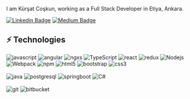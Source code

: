 

I am Kürşat Coşkun, working as a Full Stack Developer in Etiya, Ankara.

[![Linkedin Badge](https://img.shields.io/badge/-kursatcoskun-blue?style=flat-square&logo=Linkedin&logoColor=white&link=https://www.linkedin.com/in/kursatcoskun/)](https://www.linkedin.com/in/kursatcoskun/)
[![Medium Badge](https://img.shields.io/badge/-@kursatcoskun-03a57a?style=flat-square&labelColor=000000&logo=Medium&link=https://medium.com/@kursatcoskun/)](https://medium.com/@kursatcoskun)

## ⚡ Technologies

<p>

 <img alt="javascript" src="https://img.shields.io/badge/-JavaScript-black?style=flat-square&logo=javascript" />
 <img alt="angular" src="https://img.shields.io/badge/-Angular-DD0031?style=flat-square&logo=angular&logoColor=white" />
    <img alt="ngxs" src="https://img.shields.io/badge/-NGXS-764ABC?style=flat-square&logo=ngxs&logoColor=white" />
  <img alt="TypeScript" src="https://img.shields.io/badge/-TypeScript-007ACC?style=flat-square&logo=typescript&logoColor=white" />
   <img alt="react" src="https://img.shields.io/badge/-React-black?style=flat-square&logo=react" />
   <img alt="redux" src="https://img.shields.io/badge/-Redux-764ABC?style=flat-square&logo=redux&logoColor=white" />
    <img alt="Nodejs" src="https://img.shields.io/badge/-Nodejs-43853d?style=flat-square&logo=Node.js&logoColor=white" />
     <img alt="Webpack" src="https://img.shields.io/badge/-Webpack-8DD6F9?style=flat-square&logo=webpack&logoColor=white" /> 
     <img alt="npm" src="https://img.shields.io/badge/-NPM-CB3837?style=flat-square&logo=npm&logoColor=white" />
  <img alt="html5" src="https://img.shields.io/badge/-HTML5-E34F26?style=flat-square&logo=html5&logoColor=white" />
    <img alt="bootstrap" src="https://img.shields.io/badge/-Bootstrap-563D7C?style=flat-square&logo=bootstrap" />
        <img alt="css3" src="https://img.shields.io/badge/-CSS3-1572B6?style=flat-square&logo=css3" />
     <br/>
     <br/>
   
 <img alt="java" src="https://img.shields.io/badge/-Java-E34A86?style=flat-square&logo=Java" /> 
  <img alt="postgresql" src="https://img.shields.io/badge/-PostgreSQL-336791?style=flat-square&logo=postgresql" /> 
    <img alt="springboot" src="https://img.shields.io/badge/-Spring Boot-43853d?style=flat-square&logo=springboot" /> 
  <img alt="C#" src="https://img.shields.io/badge/C%23-green&logoColor=white" />
 <br/>
 <br/>
  

  <img alt="git" src="https://img.shields.io/badge/-Git-black?style=flat-square&logo=git" />
  <img alt="bitbucket" src="https://img.shields.io/badge/-BitBucket-darkblue?style=flat-square&logo=bitbucket" />
  
 
</p>
